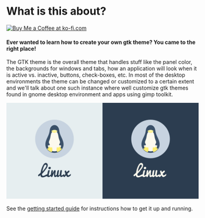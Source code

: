 # What is this about?  
[![Buy Me a Coffee at ko-fi.com](https://az743702.vo.msecnd.net/cdn/kofi5.png?v=0)](https://ko-fi.com/I3I5EGFJ) 
#### Ever wanted to learn how to create your own gtk theme? You came to the right place!

The GTK theme is the overall theme that handles stuff like the panel color, the backgrounds for windows and tabs, how an application will look when it is active vs. inactive, buttons, check-boxes, etc. In most of the desktop environments the theme can be changed or customized to a certain extent and we'll talk about one such instance where well customize gtk themes found in gnome desktop environment and apps using gimp toolkit.


![make it look better](_media/home_img_header.png)

See the [getting started guide](getting_started.md) for instructions how to get
it up and running.